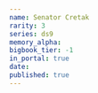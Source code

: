 ```yaml
---
name: Senator Cretak
rarity: 3
series: ds9
memory_alpha:
bigbook_tier: -1
in_portal: true
date:
published: true
---
```



